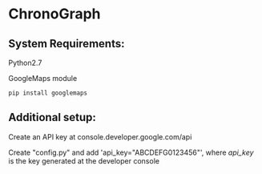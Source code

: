 # ChronoGraph

## System Requirements:
  Python2.7
  
  GoogleMaps module
```
pip install googlemaps
```

## Additional setup:
  Create an API key at console.developer.google.com/api
  
  Create "config.py" and add 'api_key="ABCDEFG0123456"', where *api_key* is the key generated at the developer console
